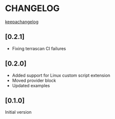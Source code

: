 # CHANGELOG

[keepachangelog](https://keepachangelog.com/en/1.0.0/)

## [0.2.1]
* Fixing terrascan CI failures

## [0.2.0]
* Added support for Linux custom script extension
* Moved provider block
* Updated examples

## [0.1.0]
Initial version
